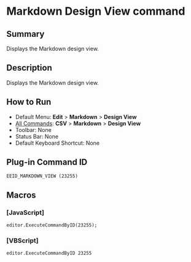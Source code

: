 # Markdown Design View command

## Summary

Displays the Markdown design view.

## Description

Displays the Markdown design view.

## How to Run

- Default Menu: **Edit** \> **Markdown** \> **Design View**
- [All Commands](../tools/all_commands): **CSV** \> **Markdown** \> **Design View**
- Toolbar: None
- Status Bar: None
- Default Keyboard Shortcut: None

## Plug-in Command ID

```
EEID_MARKDOWN_VIEW (23255)```

## Macros

### \[JavaScript\]

```
editor.ExecuteCommandByID(23255);
```

### \[VBScript\]

```
editor.ExecuteCommandByID 23255
```
